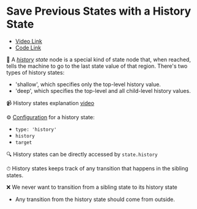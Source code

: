 # Save Previous States with a History State

- [Video Link](https://egghead.io/lessons/react-save-previous-states-with-a-history-state)
- [Code Link](https://github.com/isaacplmann/sturdy-uis/tree/lesson6-end)


🔑 A _[history](https://xstate.js.org/docs/guides/history.html#history) state_ node is a special kind of state node that, when reached, tells the machine to go to the last state value of that region. There's two types of history states:
- 'shallow', which specifies only the top-level history value.
- 'deep', which specifies the top-level and all child-level history values.


📹 History states explanation [video](https://www.youtube.com/embed/uczggW1PF6I)


⚙️ [Configuration](https://xstate.js.org/docs/guides/history.html#history-state-configuration) for a history state:
  - `type: 'history'`
  - `history`
  - `target`

🔍 History states can be directly accessed by `state.history`

⏱ History states keeps track of any transition that happens in the sibling states.

❌ We never want to transition from a sibling state to its history state
  - Any transition from the history state should come from outside. 